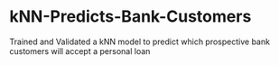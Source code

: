 # kNN-Predicts-Bank-Customers
Trained and Validated a kNN model to predict which prospective bank customers will accept a personal loan
